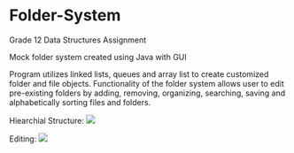 # Folder-System
Grade 12 Data Structures Assignment

Mock folder system created using Java with GUI  

Program utilizes linked lists, queues and array list to create customized folder and file objects. Functionality of the folder system allows user to edit pre-existing folders by adding, removing, organizing, searching, saving and alphabetically sorting files and folders. 

Hiearchial Structure: 
<img src="README-IMAGES/Exemplar1.gif">


Editing: 
<img src="README-IMAGES/Exemplar2.gif">
